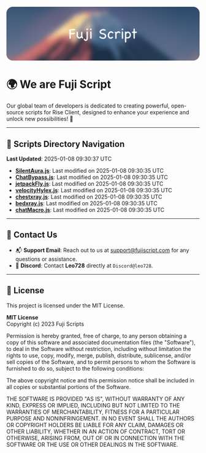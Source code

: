 ![Banner](.github/b.webp)

# 🌍 **We are Fuji Script**

Our global team of developers is dedicated to creating powerful, open-source scripts for Rise Client, designed to enhance your experience and unlock new possibilities! 🌟

---
<!-- SCRIPTS_NAVIGATION_START -->
## 📂 **Scripts Directory Navigation**

**Last Updated**: 2025-01-08 09:30:37 UTC

- **[SilentAura.js](scripts/SilentAura.js)**: Last modified on 2025-01-08 09:30:35 UTC
- **[ChatBypass.js](scripts/ChatBypass.js)**: Last modified on 2025-01-08 09:30:35 UTC
- **[jetpackFly.js](scripts/jetpackFly.js)**: Last modified on 2025-01-08 09:30:35 UTC
- **[velocityHylex.js](scripts/velocityHylex.js)**: Last modified on 2025-01-08 09:30:35 UTC
- **[chestxray.js](scripts/chestxray.js)**: Last modified on 2025-01-08 09:30:35 UTC
- **[bedxray.js](scripts/bedxray.js)**: Last modified on 2025-01-08 09:30:35 UTC
- **[chatMacro.js](scripts/chatMacro.js)**: Last modified on 2025-01-08 09:30:35 UTC

<!-- SCRIPTS_NAVIGATION_END -->

---

## 💬 **Contact Us**  
- 📬 **Support Email**: Reach out to us at [support@fujiscript.com](mailto:support@fujiscript.com) for any questions or assistance.  
- 💬 **Discord**: Contact **Leo728** directly at `Discord@leo728`.

---

## 📜 **License**

This project is licensed under the MIT License.  

**MIT License**  
Copyright (c) 2023 Fuji Scripts  

Permission is hereby granted, free of charge, to any person obtaining a copy of this software and associated documentation files (the "Software"), to deal in the Software without restriction, including without limitation the rights to use, copy, modify, merge, publish, distribute, sublicense, and/or sell copies of the Software, and to permit persons to whom the Software is furnished to do so, subject to the following conditions:  

The above copyright notice and this permission notice shall be included in all copies or substantial portions of the Software.  

THE SOFTWARE IS PROVIDED "AS IS", WITHOUT WARRANTY OF ANY KIND, EXPRESS OR IMPLIED, INCLUDING BUT NOT LIMITED TO THE WARRANTIES OF MERCHANTABILITY, FITNESS FOR A PARTICULAR PURPOSE AND NONINFRINGEMENT. IN NO EVENT SHALL THE AUTHORS OR COPYRIGHT HOLDERS BE LIABLE FOR ANY CLAIM, DAMAGES OR OTHER LIABILITY, WHETHER IN AN ACTION OF CONTRACT, TORT OR OTHERWISE, ARISING FROM, OUT OF OR IN CONNECTION WITH THE SOFTWARE OR THE USE OR OTHER DEALINGS IN THE SOFTWARE.  
